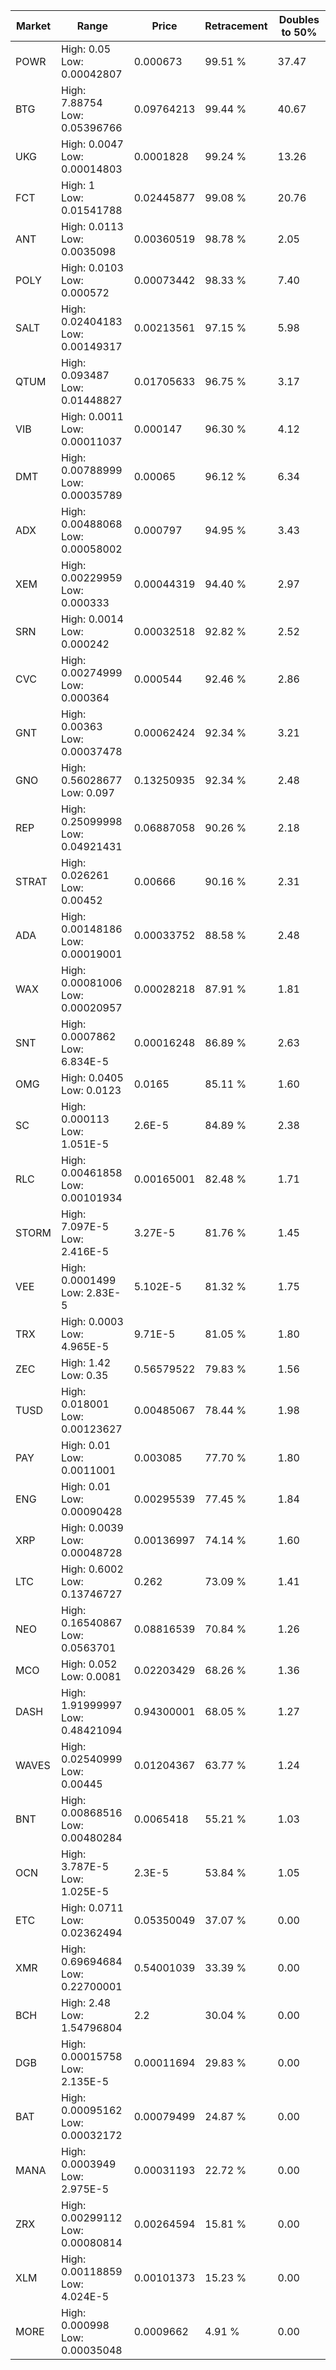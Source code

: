 | Market | Range | Price| Retracement | Doubles to 50% |
| --- | --- | --- | --- | --- |
| POWR | High: 0.05<br />Low: 0.00042807 | 0.000673 | 99.51 % | 37.47 |
| BTG | High: 7.88754<br />Low: 0.05396766 | 0.09764213 | 99.44 % | 40.67 |
| UKG | High: 0.0047<br />Low: 0.00014803 | 0.0001828 | 99.24 % | 13.26 |
| FCT | High: 1<br />Low: 0.01541788 | 0.02445877 | 99.08 % | 20.76 |
| ANT | High: 0.0113<br />Low: 0.0035098 | 0.00360519 | 98.78 % | 2.05 |
| POLY | High: 0.0103<br />Low: 0.000572 | 0.00073442 | 98.33 % | 7.40 |
| SALT | High: 0.02404183<br />Low: 0.00149317 | 0.00213561 | 97.15 % | 5.98 |
| QTUM | High: 0.093487<br />Low: 0.01448827 | 0.01705633 | 96.75 % | 3.17 |
| VIB | High: 0.0011<br />Low: 0.00011037 | 0.000147 | 96.30 % | 4.12 |
| DMT | High: 0.00788999<br />Low: 0.00035789 | 0.00065 | 96.12 % | 6.34 |
| ADX | High: 0.00488068<br />Low: 0.00058002 | 0.000797 | 94.95 % | 3.43 |
| XEM | High: 0.00229959<br />Low: 0.000333 | 0.00044319 | 94.40 % | 2.97 |
| SRN | High: 0.0014<br />Low: 0.000242 | 0.00032518 | 92.82 % | 2.52 |
| CVC | High: 0.00274999<br />Low: 0.000364 | 0.000544 | 92.46 % | 2.86 |
| GNT | High: 0.00363<br />Low: 0.00037478 | 0.00062424 | 92.34 % | 3.21 |
| GNO | High: 0.56028677<br />Low: 0.097 | 0.13250935 | 92.34 % | 2.48 |
| REP | High: 0.25099998<br />Low: 0.04921431 | 0.06887058 | 90.26 % | 2.18 |
| STRAT | High: 0.026261<br />Low: 0.00452 | 0.00666 | 90.16 % | 2.31 |
| ADA | High: 0.00148186<br />Low: 0.00019001 | 0.00033752 | 88.58 % | 2.48 |
| WAX | High: 0.00081006<br />Low: 0.00020957 | 0.00028218 | 87.91 % | 1.81 |
| SNT | High: 0.0007862<br />Low: 6.834E-5 | 0.00016248 | 86.89 % | 2.63 |
| OMG | High: 0.0405<br />Low: 0.0123 | 0.0165 | 85.11 % | 1.60 |
| SC | High: 0.000113<br />Low: 1.051E-5 | 2.6E-5 | 84.89 % | 2.38 |
| RLC | High: 0.00461858<br />Low: 0.00101934 | 0.00165001 | 82.48 % | 1.71 |
| STORM | High: 7.097E-5<br />Low: 2.416E-5 | 3.27E-5 | 81.76 % | 1.45 |
| VEE | High: 0.0001499<br />Low: 2.83E-5 | 5.102E-5 | 81.32 % | 1.75 |
| TRX | High: 0.0003<br />Low: 4.965E-5 | 9.71E-5 | 81.05 % | 1.80 |
| ZEC | High: 1.42<br />Low: 0.35 | 0.56579522 | 79.83 % | 1.56 |
| TUSD | High: 0.018001<br />Low: 0.00123627 | 0.00485067 | 78.44 % | 1.98 |
| PAY | High: 0.01<br />Low: 0.0011001 | 0.003085 | 77.70 % | 1.80 |
| ENG | High: 0.01<br />Low: 0.00090428 | 0.00295539 | 77.45 % | 1.84 |
| XRP | High: 0.0039<br />Low: 0.00048728 | 0.00136997 | 74.14 % | 1.60 |
| LTC | High: 0.6002<br />Low: 0.13746727 | 0.262 | 73.09 % | 1.41 |
| NEO | High: 0.16540867<br />Low: 0.0563701 | 0.08816539 | 70.84 % | 1.26 |
| MCO | High: 0.052<br />Low: 0.0081 | 0.02203429 | 68.26 % | 1.36 |
| DASH | High: 1.91999997<br />Low: 0.48421094 | 0.94300001 | 68.05 % | 1.27 |
| WAVES | High: 0.02540999<br />Low: 0.00445 | 0.01204367 | 63.77 % | 1.24 |
| BNT | High: 0.00868516<br />Low: 0.00480284 | 0.0065418 | 55.21 % | 1.03 |
| OCN | High: 3.787E-5<br />Low: 1.025E-5 | 2.3E-5 | 53.84 % | 1.05 |
| ETC | High: 0.0711<br />Low: 0.02362494 | 0.05350049 | 37.07 % | 0.00 |
| XMR | High: 0.69694684<br />Low: 0.22700001 | 0.54001039 | 33.39 % | 0.00 |
| BCH | High: 2.48<br />Low: 1.54796804 | 2.2 | 30.04 % | 0.00 |
| DGB | High: 0.00015758<br />Low: 2.135E-5 | 0.00011694 | 29.83 % | 0.00 |
| BAT | High: 0.00095162<br />Low: 0.00032172 | 0.00079499 | 24.87 % | 0.00 |
| MANA | High: 0.0003949<br />Low: 2.975E-5 | 0.00031193 | 22.72 % | 0.00 |
| ZRX | High: 0.00299112<br />Low: 0.00080814 | 0.00264594 | 15.81 % | 0.00 |
| XLM | High: 0.00118859<br />Low: 4.024E-5 | 0.00101373 | 15.23 % | 0.00 |
| MORE | High: 0.000998<br />Low: 0.00035048 | 0.0009662 | 4.91 % | 0.00 |
